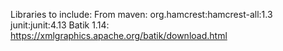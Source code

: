Libraries to include:
    From maven: 
        org.hamcrest:hamcrest-all:1.3
        junit:junit:4.13
    Batik 1.14: https://xmlgraphics.apache.org/batik/download.html
